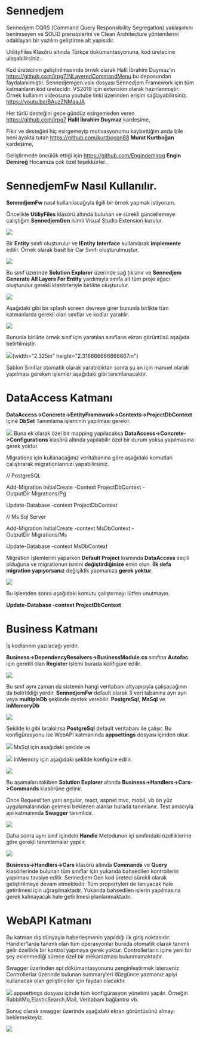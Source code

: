 # Sennedjem
Sennedjem CQRS (Command Query Responsibility Segregation) yaklaşımını benimseyen ve SOLID prensiplerini ve Clean Architecture yöntemlerini odaklayan bir yazılım geliştirme alt yapısıdır.

UtilityFiles Klasörü altında Türkçe dokümantasyonuna, kod üretecine ulaşabilirsiniz. 

Kod üretecinin geliştirilmesinde örnek olarak Halil İbrahim Duymaz'ın https://github.com/irpg7/NLayeredCommandMenu bu deposundan faydalanılmıştır.
Sennedjemgen.vsix dosyası Sennedjem Framework için tüm katmanların kod üretecidir. VS2019 için extension olarak hazırlanmıştır. Örnek kullanım videosuna youtube linki üzerinden erişim sağlayabilirsiniz. https://youtu.be/BAuzZNMaaJA

Her türlü desteğini gece gündüz esirgemeden veren https://github.com/irpg7 **Halil İbrahim Duymaz** kardeşime,

Fikir ve desteğini hiç esirgemeyip motivasyonumu kaybettiğim anda bile beni ayakta tutan https://github.com/kurtbogan88 **Murat Kurtboğan** kardeşime,

Geliştirmede öncülük ettiği için https://github.com/Engindemirog **Engin Demiroğ** Hocamıza çok özel teşekkürler..

SennedjemFw Nasıl Kullanılır.
=============================
**SennedjemFw** nasıl
kullanılacağıyla ilgili bir örnek yapmak istiyorum.

Öncelikle **UtiliyFiles** klasörü altında bulunan ve sürekli güncellemeye çalıştığım **SennedjemGen** isimli Visual Studio Extension
kurulur.

![](./sfwMedia/media/image1.png)

Bir **Entity** sınıfı oluşturulur ve **IEntity** **Interface**
kullanılarak **implemente** edilir. Örnek olarak basit bir Car Sınıfı
oluşturulmuştur.

![](./sfwMedia/media/image2.png)

Bu sınıf üzerinde **Solution Explorer** üzerinde sağ tıklanır ve
**Sennedjem Generate All Layers For Entity** yardımıyla sınıfa ait tüm
proje ağacı oluşturulur gerekli klasörleriyle birlikte oluşturulur.

![](./sfwMedia/media/image3.png)

Aşağıdaki gibi bir splash screen devreye girer bununla birlikte tüm
katmanlarda gerekli olan sınıflar ve kodlar yaratılır.

![](./sfwMedia/media/image4.png)

Bununla birlikte örnek sınıf için yaratılan sınıfların ekran görüntüsü
aşağıda belirtilmiştir.

![](./sfwMedia/media/image5.png){width="2.325in"
height="2.316666666666667in"}

Şablon Sınıflar otomatik olarak yaratıldıktan sonra şu an için manuel
olarak yapılması gereken işlemler aşağıdaki gibi tanımlanacaktır.

DataAccess Katmanı
==================

**DataAccess-\>Concrete-\>EntityFramework-\>Contexts-\>ProjectDbContext**
içine **DbSet** Tanımlama işleminin yapılması gerekir.

![](./sfwMedia/media/image6.png)
Buna ek olarak özel bir mapping yapılacaksa
**DataAccess-\>Concrete-\>Configurations** klasörü altında yapılabilir
özel bir durum yoksa yapılmasına gerek yoktur.

Migrations için kullanacağınız veritabanına göre aşağıdaki komutları
çalıştırarak migrationlarınızı yapabilirsiniz.

// PostgreSQL

Add-Migration InitialCreate -Context ProjectDbContext -OutputDir Migrations/Pg

Update-Database -context ProjectDbContext

// Ms Sql Server

Add-Migration InitialCreate -context MsDbContext -OutputDir Migrations/Ms

Update-Database -context MsDbContext

Migration işlemlerini yaparken **Default Project** kısmında
**DataAccess** seçili olduğuna ve migrationun ismini
**değiştirdiğinize** emin olun. **İlk defa migration yapıyorsanız**
değişiklik yapmanıza **gerek yoktur**.

![](./sfwMedia/media/image7.png)

Bu işlemden sonra aşağıdaki komutu çalıştırmayı lütfen unutmayın.

**Update-Database -context ProjectDbContext**

Business Katmanı
================

İş kodlarının yazılacağı yerdir.

**Business-\>DependencyResolvers-\>BusinessModule.cs** sınıfına
**Autofac** için gerekli olan **Register** işlemi burada konfigüre
edilir.

![](./sfwMedia/media/image8.png)

Bu sınıf aynı zaman da sistemin hangi veritabanı altyapısıyla
çalışacağının da belirtildiği yerdir. **SennedjemFw** default olarak 3
veri tabanına ayrı ayrı veya **multipleDb** şeklinde destek verebilir.
**PostgreSql**, **MsSql** ve **InMemoryDb**

![](./sfwMedia/media/image9.png)

Şekilde ki gibi bırakılırsa **PostgreSql** default veritabanı ile
çalışır. Bu konfigürasyonu ise WebAPI katmanında **appsettings** dosyası
içinden okur.

![](./sfwMedia/media/image10.png)
MsSql için aşağıdaki şekilde ve

![](./sfwMedia/media/image11.png)
InMemory için aşağıdaki şekilde konfigüre edilir.

![](./sfwMedia/media/image12.png)

Bu aşamaları takiben **Solution Explorer** altında
**Business-\>Handlers-\>Cars-\>Commands** klasörüne gelinir.

Önce Request'ten yani angular, react, aspnet mvc, mobil, vb ön yüz
uygulamalarından gelmesi beklenen alanlar burada tanımlanır. Test
amacıyla api katmanında **Swagger** tanımlıdır.

![](./sfwMedia/media/image13.png)

Daha sonra aynı sınıf içindeki **Handle** Metodunun içi sınıfındaki
özelliklerine göre gerekli tanımlamalar yapılır.

![](./sfwMedia/media/image14.png)

**Business-\>Handlers-\>Cars** klasörü altında **Commands** ve **Query**
klasörlerinde bulunan tüm sınıflar için yukarıda bahsedilen kontrollerin
yapılması tavsiye edilir. Sennedjem Gen kod üreteci sürekli olarak
geliştirilmeye devam etmektedir. Tüm propertyleri de tanıyacak hale
getirilmesi için uğraşılmaktadır. Yukarıda bahsedilen işlerin
yapılmasına gerek kalmayacak hale getirilmesi planlanmaktadır.

WebAPI Katmanı
==============

Bu katman dış dünyayla haberleşmenin yapıldığı ilk giriş noktasıdır.
Handler'larda tanımlı olan tüm operasyonlar burada otomatik olarak
tanımlı gelir özellikle bir kontrol yapmaya gerek yoktur.
Controllerların içine yeni bir şey eklenmediği sürece özel bir
mekanizması bulunmamaktadır.

Swagger üzerinden api dökümantasyonunu zenginleştirmek isterseniz
Controllerlar üzerinde bulunan summaryleri düzgünce yazmanız apiyi
kullanacak olan geliştiriciler için faydalı olacaktır.

![](./sfwMedia/media/image15.png)
appsettings dosyası içinde tüm konfigürasyon yönetimi yapılır. Örneğin
RabbitMq,ElasticSearch,Mail, Veritabanı bağlantısı vb.

Sonuç olarak swagger üzerinde aşağıdaki ekran görüntüsünü almayı
beklemekteyiz.

![](./sfwMedia/media/image16.png)


